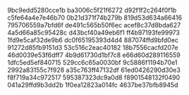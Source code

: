 9bc9edd5280cce1b
ba3006c5f21f6272
d92f1f2c264f0f1b
c5fe64a4e7e46b70
0b21d371f74b279b
819d53d634a66416
795706559a7bfd6f
de491c565b50f6ec
acef8c37d8bda627
4a5d66a85c95428c
d43bcf40a49eb6f1
ff4b97193fe99973
1fd9e5caf32de9b6
dc0f65195393d4d4
887074ffd9bfd0ec
91272d85fb9151d3
53c516c2eac40182
18b7556cacfd207e
46d0039e53f6dff7
4b9d61730d1bf7c8
e66d60d289116559
1dfc5ed5ef840715
529cc6c65a0030bf
9c5886f1194b70e1
2992a83155c7f928
a35c763ff47132df
61ed0426290d30e3
f8f719a34c972517
595387323dc9a0d8
f8901548132f0490
041a29ffd9b3dd2b
1f0ea12823a014fc
4637be37bfb8945d
